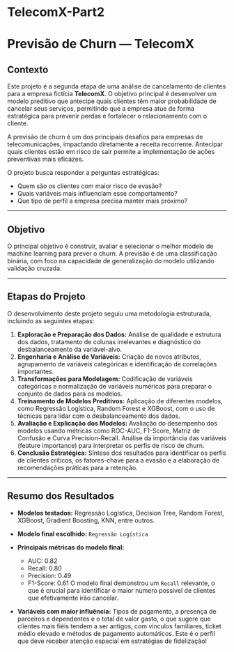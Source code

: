 # TelecomX-Part2

# Previsão de Churn — TelecomX

## Contexto

Este projeto é a segunda etapa de uma análise de cancelamento de clientes para a empresa fictícia **TelecomX**. O objetivo principal é desenvolver um modelo preditivo que antecipe quais clientes têm maior probabilidade de cancelar seus serviços, permitindo que a empresa atue de forma estratégica para prevenir perdas e fortalecer o relacionamento com o cliente.

A previsão de churn é um dos principais desafios para empresas de telecomunicações, impactando diretamente a receita recorrente. Antecipar quais clientes estão em risco de sair permite a implementação de ações preventivas mais eficazes.

O projeto busca responder a perguntas estratégicas:
* Quem são os clientes com maior risco de evasão?
* Quais variáveis mais influenciam esse comportamento?
* Que tipo de perfil a empresa precisa manter mais próximo?

---

## Objetivo

O principal objetivo é construir, avaliar e selecionar o melhor modelo de machine learning para prever o churn. A previsão é de uma classificação binária, com foco na capacidade de generalização do modelo utilizando validação cruzada.

---

## Etapas do Projeto

O desenvolvimento deste projeto seguiu uma metodologia estruturada, incluindo as seguintes etapas:
1.  **Exploração e Preparação dos Dados:** Análise de qualidade e estrutura dos dados, tratamento de colunas irrelevantes e diagnóstico do desbalanceamento da variável-alvo.
2.  **Engenharia e Análise de Variáveis:** Criação de novos atributos, agrupamento de variáveis categóricas e identificação de correlações importantes.
3.  **Transformações para Modelagem:** Codificação de variáveis categóricas e normalização de variáveis numéricas para preparar o conjunto de dados para os modelos.
4.  **Treinamento de Modelos Preditivos:** Aplicação de diferentes modelos, como Regressão Logística, Random Forest e XGBoost, com o uso de técnicas para lidar com o desbalanceamento dos dados.
5.  **Avaliação e Explicação dos Modelos:** Avaliação do desempenho dos modelos usando métricas como ROC-AUC, F1-Score, Matriz de Confusão e Curva Precision-Recall. Análise da importância das variáveis (feature importance) para interpretar os perfis de risco de churn.
6.  **Conclusão Estratégica:** Síntese dos resultados para identificar os perfis de clientes críticos, os fatores-chave para a evasão e a elaboração de recomendações práticas para a retenção.

---

## Resumo dos Resultados

* **Modelos testados:** Regressão Logística, Decision Tree, Random Forest, XGBoost, Gradient Boosting, KNN, entre outros.
* **Modelo final escolhido:** `Regressão Logística`
* **Principais métricas do modelo final:**
    * AUC: 0.82
    * Recall: 0.80
    * Precision: 0.49
    * F1-Score: 0.61
O modelo final demonstrou um `Recall` relevante, o que é crucial para identificar o maior número possível de clientes que efetivamente irão cancelar.

* **Variáveis com maior influência:** Tipos de pagamento, a presença de parceiros e dependentes e o total de valor gasto, o que sugere que clientes mais fiéis tendem a ser antigos, com vínculos familiares, ticket médio elevado e métodos de pagamento automáticos. Este é o perfil que deve receber atenção especial em estratégias de fidelização!